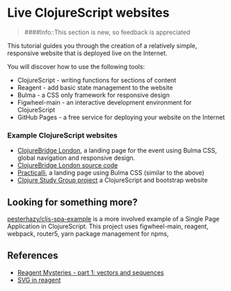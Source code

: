 #  Live ClojureScript websites

> ####Info::This section is new, so feedback is appreciated

This tutorial guides you through the creation of a relatively simple, responsive website that is deployed live on the Internet.

You will discover how to use the following tools:
- ClojureScript - writing functions for sections of content
- Reagent - add basic state management to the website
- Bulma - a CSS only framework for responsive design
- Figwheel-main - an interactive development environment for ClojureScript
- GitHub Pages - a free service for deploying your website on the Internet


### Example ClojureScript websites
* [ClojureBridge London](https://clojurebridgelondon.github.io/), a landing page for the event using Bulma CSS, global navigation and responsive design.
* [ClojureBridge London source code](https://github.com/ClojureBridgeLondon/clojurebridge-landing-page)
* [Practicalli](https://practicalli.github.io/), a landing page using Bulma CSS (similar to the above)
* [Clojure Study Group project](https://github.com/practicalli/clojure-study-group-website) a ClojureScript and bootstrap website



## Looking for something more?

[pesterhazy/cljs-spa-example](https://github.com/pesterhazy/cljs-spa-example.git) is a more involved example of a Single Page Application in ClojureScript.  This project uses figwheel-main, reagent, webpack, router5, yarn package management for npms,


## References
* [Reagent Mysteries - part 1: vectors and sequences](https://presumably.de/reagent-mysteries-part-1-vectors-and-sequences.html)
* [SVG in reagent](https://www.mattgreer.org/articles/embedding-svg-into-a-reagent-component/)
